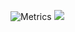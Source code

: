 ![Metrics](https://metrics.lecoq.io/loberhauser?template=classic&repositories=100&repositories.batch=100&isocalendar=1&languages=1&isocalendar.duration=half-year&languages.limit=8&languages.sections=most-used&languages.colors=github&languages.threshold=0%25&languages.indepth=false&languages.recent.load=300&languages.recent.days=14&config.timezone=Europe%2FRome)
![](https://www.codewars.com/users/loberhauser/badges/small)
